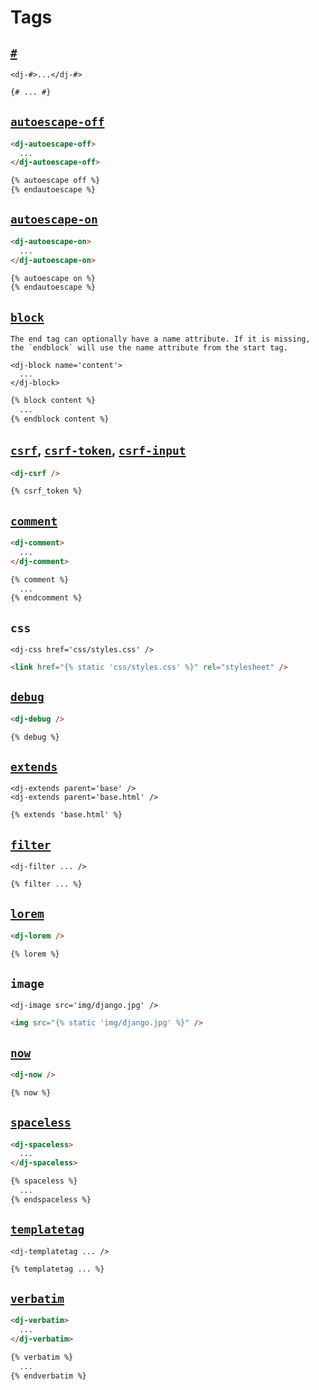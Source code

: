 # Tags

## [`#`](https://docs.djangoproject.com/en/stable/ref/templates/language/#comments)

```
<dj-#>...</dj-#>
```

```html
{# ... #}
```

## [`autoescape-off`](https://docs.djangoproject.com/en/stable/ref/templates/builtins/#autoescape)

```html
<dj-autoescape-off>
  ...
</dj-autoescape-off>
```

```html
{% autoescape off %}
{% endautoescape %}
```

## [`autoescape-on`](https://docs.djangoproject.com/en/stable/ref/templates/builtins/#autoescape)

```html
<dj-autoescape-on>
  ...
</dj-autoescape-on>
```

```html
{% autoescape on %}
{% endautoescape %}
```

## [`block`](https://docs.djangoproject.com/en/stable/ref/templates/builtins/#block)

```{note}
The end tag can optionally have a name attribute. If it is missing, the `endblock` will use the name attribute from the start tag.
```

```
<dj-block name='content'>
  ...
</dj-block>
```

```html
{% block content %}
  ...
{% endblock content %}
```

## [`csrf`](https://docs.djangoproject.com/en/stable/ref/templates/builtins/#csrf-token), [`csrf-token`](https://docs.djangoproject.com/en/stable/ref/templates/builtins/#csrf-token), [`csrf-input`](https://docs.djangoproject.com/en/stable/ref/templates/builtins/#csrf-token)

```html
<dj-csrf />
```

```html
{% csrf_token %}
```

## [`comment`](https://docs.djangoproject.com/en/stable/ref/templates/builtins/#comment)

```html
<dj-comment>
  ...
</dj-comment>
```

```html
{% comment %}
  ...
{% endcomment %}
```

## `css`

```
<dj-css href='css/styles.css' />
```

```html
<link href="{% static 'css/styles.css' %}" rel="stylesheet" />
```

## [`debug`](https://docs.djangoproject.com/en/stable/ref/templates/builtins/#debug)

```html
<dj-debug />
```

```html
{% debug %}
```

## [`extends`](https://docs.djangoproject.com/en/stable/ref/templates/builtins/#extends)

```
<dj-extends parent='base' />
<dj-extends parent='base.html' />
```

```html
{% extends 'base.html' %}
```

## [`filter`](https://docs.djangoproject.com/en/stable/ref/templates/builtins/#filter)

```
<dj-filter ... />
```

```html
{% filter ... %}
```

## [`lorem`](https://docs.djangoproject.com/en/stable/ref/templates/builtins/#lorem)

```html
<dj-lorem />
```

```html
{% lorem %}
```

## `image`

```
<dj-image src='img/django.jpg' />
```

```html
<img src="{% static 'img/django.jpg' %}" />
```

## [`now`](https://docs.djangoproject.com/en/stable/ref/templates/builtins/#now)

```html
<dj-now />
```

```html
{% now %}
```

## [`spaceless`](https://docs.djangoproject.com/en/stable/ref/templates/builtins/#spaceless)

```html
<dj-spaceless>
  ...
</dj-spaceless>
```

```html
{% spaceless %}
  ...
{% endspaceless %}
```

## [`templatetag`](https://docs.djangoproject.com/en/stable/ref/templates/builtins/#templatetag)

```
<dj-templatetag ... />
```

```html
{% templatetag ... %}
```

## [`verbatim`](https://docs.djangoproject.com/en/stable/ref/templates/builtins/#verbatim)

```html
<dj-verbatim>
  ...
</dj-verbatim>
```

```html
{% verbatim %}
  ...
{% endverbatim %}
```